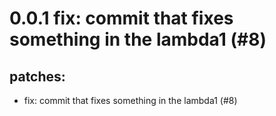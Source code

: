 # 0.0.1 fix: commit that fixes something in the lambda1 (#8)

## patches:
* fix: commit that fixes something in the lambda1 (#8)


